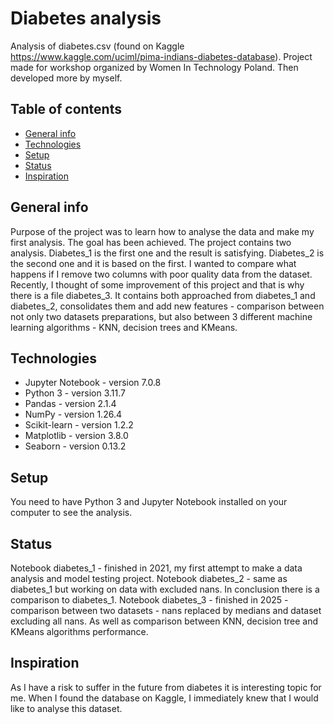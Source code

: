 # Diabetes analysis
Analysis of diabetes.csv (found on Kaggle https://www.kaggle.com/uciml/pima-indians-diabetes-database). 
Project made for workshop organized by Women In Technology Poland. Then developed more by myself.

## Table of contents
* [General info](#general-info)
* [Technologies](#technologies)
* [Setup](#setup)
* [Status](#status)
* [Inspiration](#inspiration)

## General info
Purpose of the project was to learn how to analyse the data and make my first analysis. The goal has been achieved. 
The project contains two analysis. Diabetes_1 is the first one and the result is satisfying. Diabetes_2 is the second one and it is based on the first. I wanted to compare what happens if I remove two columns with poor quality data from the dataset. 
Recently, I thought of some improvement of this project and that is why there is a file diabetes_3. It contains both approached from diabetes_1 and diabetes_2, consolidates them and add new features - comparison between not only two datasets preparations, but also between 3 different machine learning algorithms - KNN, decision trees and KMeans. 

## Technologies
* Jupyter Notebook - version 7.0.8 
* Python 3 - version 3.11.7
* Pandas - version 2.1.4
* NumPy - version 1.26.4
* Scikit-learn - version 1.2.2
* Matplotlib - version 3.8.0
* Seaborn - version 0.13.2

## Setup
You need to have Python 3 and Jupyter Notebook installed on your computer to see the analysis.

## Status
Notebook diabetes_1 - finished in 2021, my first attempt to make a data analysis and model testing project.
Notebook diabetes_2 - same as diabetes_1 but working on data with excluded nans. In conclusion there is a comparison to diabetes_1.
Notebook diabetes_3 - finished in 2025 - comparison between two datasets - nans replaced by medians and dataset excluding all nans. As well as comparison between KNN, decision tree and KMeans algorithms performance. 

## Inspiration
As I have a risk to suffer in the future from diabetes it is interesting topic for me. When I found the database on Kaggle, I immediately knew that I would like to analyse this dataset.
